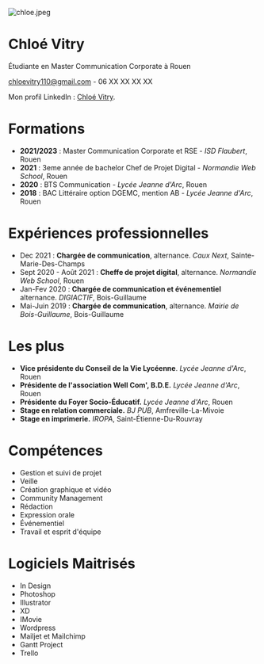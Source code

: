 ![chloe.jpeg](/image/chloe.jpeg "Chloe Vitry.")

# Chloé Vitry
Étudiante en Master Communication Corporate à Rouen

chloevitry110@gmail.com - 06 XX XX XX XX

Mon profil LinkedIn : [Chloé Vitry](https://www.linkedin.com/in/chloé-vitry-91538b177/).

# Formations

* **2021/2023** : Master Communication Corporate et RSE - *ISD Flaubert*, Rouen
* **2021** : 3eme année de bachelor Chef de Projet Digital - *Normandie Web School*, Rouen
* **2020** : BTS Communication - *Lycée Jeanne d'Arc*, Rouen
* **2018** : BAC Littéraire option DGEMC, mention AB - *Lycée Jeanne d'Arc*, Rouen

# Expériences professionnelles
* Dec 2021 : **Chargée de communication**, alternance. *Caux Next*, Sainte-Marie-Des-Champs
* Sept 2020 - Août 2021 : **Cheffe de projet digital**, alternance. *Normandie Web School*, Rouen
* Jan-Fev 2020 : **Chargée de communication et événementiel** alternance. *DIGIACTIF*, Bois-Guillaume
* Mai-Juin 2019 : **Chargée de communication**, alternance. *Mairie de Bois-Guillaume*, Bois-Guillaume

# Les plus
* **Vice présidente du Conseil de la Vie Lycéenne**. *Lycée Jeanne d'Arc*, Rouen
* **Présidente de l'association Well Com', B.D.E.** *Lycée Jeanne d'Arc*, Rouen
* **Présidente du Foyer Socio-Éducatif.** *Lycée Jeanne d'Arc*, Rouen
* **Stage en relation commerciale.** *BJ PUB*, Amfreville-La-Mivoie
* **Stage en imprimerie.** *IROPA*, Saint-Étienne-Du-Rouvray


# Compétences
* Gestion et suivi de projet
* Veille
* Création graphique et vidéo
* Community Management
* Rédaction
* Expression orale
* Événementiel
* Travail et esprit d'équipe

# Logiciels Maitrisés
* In Design
* Photoshop
* Illustrator
* XD
* IMovie
* Wordpress
* Mailjet et Mailchimp
* Gantt Project
* Trello

